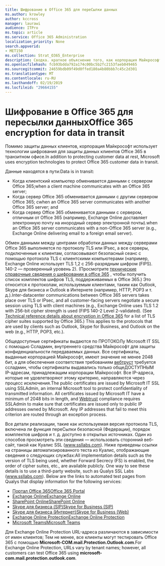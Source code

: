 ```yaml
---
title: Шифрование в Office 365 для переСылки данных
ms.author: krowley
author: kccross
manager: laurawi
audience: ITPro
ms.topic: article
ms.service: Office 365 Administration
localization_priority: None
search.appverid:
- MET150
ms.collection: Strat_O365_Enterprise
description: Сводка. краткое объяснение того, как корпорация Майкрософт шифрует данные при передаче.
ms.openlocfilehash: fcb93bdda792a174c00bc5b2fc2153faeb049465
ms.sourcegitcommit: 24659bdb09f49d0ffed180a4b80bbb7c45c2d301
ms.translationtype: MT
ms.contentlocale: ru-RU
ms.lasthandoff: 02/19/2019
ms.locfileid: "29664155"
---
```

# <a name="office-365-encryption-for-data-in-transit"></a><span data-ttu-id="3f219-103">Шифрование в Office 365 для пересылки данных</span><span class="sxs-lookup"><span data-stu-id="3f219-103">Office 365 encryption for data in transit</span></span>

<span data-ttu-id="3f219-104">Помимо защиты данных клиентов, корпорация Майкрософт использует технологии шифрования для защиты данных клиентов Office 365 в транзитном офисе.</span><span class="sxs-lookup"><span data-stu-id="3f219-104">In addition to protecting customer data at rest, Microsoft uses encryption technologies to protect Office 365 customer data in transit.</span></span> 

<span data-ttu-id="3f219-105">Данные находятся в пути:</span><span class="sxs-lookup"><span data-stu-id="3f219-105">Data is in transit:</span></span>
- <span data-ttu-id="3f219-106">Когда клиентский компьютер обменивается данными с сервером Office 365;</span><span class="sxs-lookup"><span data-stu-id="3f219-106">when a client machine communicates with an Office 365 server;</span></span>
- <span data-ttu-id="3f219-107">Когда сервер Office 365 обменивается данными с другим сервером Office 365; с</span><span class="sxs-lookup"><span data-stu-id="3f219-107">when an Office 365 server communicates with another Office 365 server; and</span></span>
- <span data-ttu-id="3f219-108">Когда сервер Office 365 обменивается данными с сервером, отличным от Office 365 (например, Exchange Online доставляет электронную почту на инородный сервер электронной почты).</span><span class="sxs-lookup"><span data-stu-id="3f219-108">when an Office 365 server communicates with a non-Office 365 server (e.g., Exchange Online delivering email to a foreign email server).</span></span>

<span data-ttu-id="3f219-p101">Обмен данными между центрами обработки данных между серверами Office 365 выполняется по протоколу TLS или IPsec, а все серверы, подключенные к клиентам, согласовывают безопасный сеанс с помощью протокола TLS с клиентскими компьютерами (например, Exchange Online использует TLS 1,2 с 256-разрядным шифром (FIPS). 140-2 — проверенный уровень 2). (Просмотрите [технические справочные сведения о шифровании в office 365](https://support.office.com/article/Technical-reference-details-about-encryption-in-Office-365-862CBE93-4268-4EF9-BA79-277545ECF221) , чтобы получить список комплектов шифров TLS, поддерживаемых в Office 365.) Это относится к протоколам, используемым клиентами, таким как Outlook, Skype для бизнеса и Outlook в Интернете (например, HTTP, POP3 и т. д.).</span><span class="sxs-lookup"><span data-stu-id="3f219-p101">Inter-datacenter communications between Office 365 servers takes place over TLS or IPsec, and all customer-facing servers negotiate a secure session using TLS with client machines (e.g., Exchange Online uses TLS 1.2 with 256-bit cipher strength is used (FIPS 140-2 Level 2-validated). (See [Technical reference details about encryption in Office 365](https://support.office.com/article/Technical-reference-details-about-encryption-in-Office-365-862CBE93-4268-4EF9-BA79-277545ECF221) for a list of TLS cipher suites supported by Office 365.) This applies to the protocols that are used by clients such as Outlook, Skype for Business, and Outlook on the web (e.g., HTTP, POP3, etc.).</span></span>

<span data-ttu-id="3f219-p102">Общедоступные сертификаты выдаются по ПРОТОКОЛу Microsoft IT SSL с помощью Ссладмин, внутреннего средства Майкрософт для защиты конфиденциальности передаваемых данных. Все сертификаты, выданные корпорацией Майкрософт, имеют значение не менее 2048 бит, а для обеспечения соответствия требованиям [вебтруст](http://www.webtrust.org/homepage-documents/item70372.pdf) требуется ссладмин, чтобы сертификаты выдавались только общеДОСТУПНЫМ IP-адресам, принадлежащим корпорации Майкрософт. Все IP-адреса, которые не удовлетворяют этому критерию, направляются через процесс исключения.</span><span class="sxs-lookup"><span data-stu-id="3f219-p102">The public certificates are issued by Microsoft IT SSL using SSLAdmin, an internal Microsoft tool to protect confidentiality of transmitted information. All certificates issued by Microsoft IT have a minimum of 2048 bits in length, and [Webtrust](http://www.webtrust.org/homepage-documents/item70372.pdf) compliance requires SSLAdmin to make sure that certificates are issued only to public IP addresses owned by Microsoft. Any IP addresses that fail to meet this criterion are routed through an exception process.</span></span>

<span data-ttu-id="3f219-p103">Все детали реализации, такие как используемая версия протокола TLS, включена ли функция переСылки безопасной (Федерации), порядок комплектов шифров и т. д. доступно в открытых источниках. Один из способов просмотреть эти сведения — использовать сторонний веб-сайт, такой как Куалис SSL (www.ssllabs.com). Ниже приведены ссылки на страницы автоматизированного теста из Куалис, отображающие сведения о следующих службах:</span><span class="sxs-lookup"><span data-stu-id="3f219-p103">All implementation details such as the version of TLS being used, whether Forward Secrecy (FS) is enabled, the order of cipher suites, etc., are available publicly. One way to see these details is to use a third-party website, such as Qualys SSL Labs (www.ssllabs.com). Below are the links to automated test pages from Qualys that display information for the following services:</span></span>
- [<span data-ttu-id="3f219-117">Портал Office 365</span><span class="sxs-lookup"><span data-stu-id="3f219-117">Office 365 Portal</span></span>](https://www.ssllabs.com/ssltest/analyze.html?d=portal.office.com&hideResults=on)
- [<span data-ttu-id="3f219-118">Exchange Online</span><span class="sxs-lookup"><span data-stu-id="3f219-118">Exchange Online</span></span>](https://www.ssllabs.com/ssltest/analyze.html?d=outlook.office365.com&hideResults=on)
- [<span data-ttu-id="3f219-119">SharePoint Online</span><span class="sxs-lookup"><span data-stu-id="3f219-119">SharePoint Online</span></span>](https://www.ssllabs.com/ssltest/analyze.html?d=microsoft-my.sharepoint.com&hideResults=on)
- [<span data-ttu-id="3f219-120">Skype для бизнеса (SIP)</span><span class="sxs-lookup"><span data-stu-id="3f219-120">Skype for Business (SIP)</span></span>](https://www.ssllabs.com/ssltest/analyze.html?d=sipdir.online.lync.com)
- [<span data-ttu-id="3f219-121">Skype для бизнеса (Интернет)</span><span class="sxs-lookup"><span data-stu-id="3f219-121">Skype for Business (Web)</span></span>](https://www.ssllabs.com/ssltest/analyze.html?d=webdir.online.lync.com&hideResults=on)
- [<span data-ttu-id="3f219-122">Exchange Online Protection</span><span class="sxs-lookup"><span data-stu-id="3f219-122">Exchange Online Protection</span></span>](https://ssl-tools.net/mailservers/microsoft-com.mail.protection.outlook.com)
- [<span data-ttu-id="3f219-123">Microsoft Teams</span><span class="sxs-lookup"><span data-stu-id="3f219-123">Microsoft Teams</span></span>](https://www.ssllabs.com/ssltest/analyze.html?d=teams.microsoft.com&latest)

<span data-ttu-id="3f219-124">Для Exchange Online Protection URL-адреса различаются в зависимости от имен клиентов; Тем не менее, все клиенты могут тестировать Office 365 с помощью **Microsoft-COM.mail.Protection.Outlook.com**.</span><span class="sxs-lookup"><span data-stu-id="3f219-124">For Exchange Online Protection, URLs vary by tenant names; however, all customers can test Office 365 using **microsoft-com.mail.protection.outlook.com**.</span></span>

